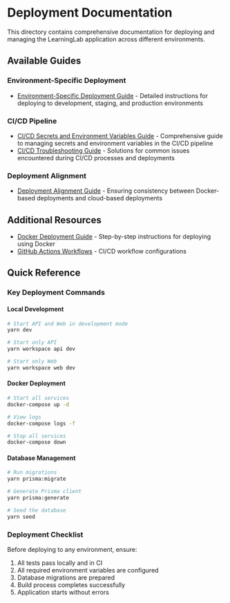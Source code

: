 # Deployment Documentation

This directory contains comprehensive documentation for deploying and managing the LearningLab application across different environments.

## Available Guides

### Environment-Specific Deployment

- [Environment-Specific Deployment Guide](./environment-deployment-guide.md) - Detailed instructions for deploying to development, staging, and production environments

### CI/CD Pipeline

- [CI/CD Secrets and Environment Variables Guide](./ci-cd-secrets-guide.md) - Comprehensive guide to managing secrets and environment variables in the CI/CD pipeline
- [CI/CD Troubleshooting Guide](./ci-cd-troubleshooting-guide.md) - Solutions for common issues encountered during CI/CD processes and deployments

### Deployment Alignment

- [Deployment Alignment Guide](./deployment-alignment-guide.md) - Ensuring consistency between Docker-based deployments and cloud-based deployments

## Additional Resources

- [Docker Deployment Guide](../docker-deployment-guide.md) - Step-by-step instructions for deploying using Docker
- [GitHub Actions Workflows](../../.github/workflows) - CI/CD workflow configurations

## Quick Reference

### Key Deployment Commands

#### Local Development

```bash
# Start API and Web in development mode
yarn dev

# Start only API
yarn workspace api dev

# Start only Web
yarn workspace web dev
```

#### Docker Deployment

```bash
# Start all services
docker-compose up -d

# View logs
docker-compose logs -f

# Stop all services
docker-compose down
```

#### Database Management

```bash
# Run migrations
yarn prisma:migrate

# Generate Prisma client
yarn prisma:generate

# Seed the database
yarn seed
```

### Deployment Checklist

Before deploying to any environment, ensure:

1. All tests pass locally and in CI
2. All required environment variables are configured
3. Database migrations are prepared
4. Build process completes successfully
5. Application starts without errors
